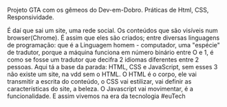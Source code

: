Projeto GTA com os gêmeos do Dev-em-Dobro. Práticas de Html, CSS, Responsividade.

É daí que sai um site, uma rede social. Os conteúdos que são visíveis num browser(Chrome). É assim que eles são criados; entre diversas linguagens de programação: que é a Linguagem homem - computador, uma "espécie" de tradutor, porque a máquina funciona em número binário entre O e 1, é como se fosse um tradutor que decifra 2 idiomas diferentes entre 2 pessoas. Aqui tá a base da parada: HTML, CSS e JavaScript, sem esses 3 não existe um site, na vdd sem o HTML.  O HTML é o corpo, ele vai transmitir a escrita do conteúdo, o CSS vai estilizar, vai definir as características do site, a beleza. O Javascript vai movimentar, é a funcionalidade. E assim vivemos na era da tecnologia #euTech
